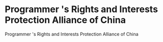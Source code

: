 # Programmer 's Rights and Interests Protection Alliance of China
Programmer 's Rights and Interests Protection Alliance of China
